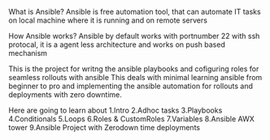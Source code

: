 What is Ansible?
Ansible is free automation tool, that can automate IT tasks on local machine where it is running and on remote servers

How Ansible works?
Ansible by default works with portnumber 22 with ssh protocal, it is a agent less architecture and works on push based mechanism

This is the project for writng the ansible playbooks and cofiguring roles for seamless rollouts with ansible 
This deals with minimal learning ansible from beginner to pro and implementing the ansible automation for rollouts 
and deployments with zero downtime.

Here are going to learn about 
1.Intro
2.Adhoc tasks
3.Playbooks
4.Conditionals
5.Loops
6.Roles & CustomRoles
7.Variables
8.Ansible AWX tower
9.Ansible Project with Zerodown time deployments
